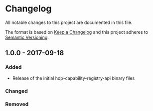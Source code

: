 # Changelog
All notable changes to this project are documented in this file.
 
The format is based on [Keep a Changelog](http://keepachangelog.com/)
and this project adheres to [Semantic Versioning](http://semver.org/).
 
## 1.0.0 - 2017-09-18
### Added
 - Release of the initial hdp-capability-registry-api binary files
### Changed
 
### Removed
